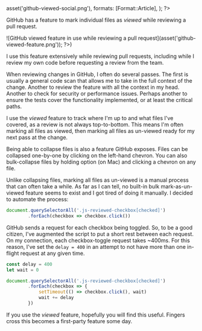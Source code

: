 <?php

use TiMacDonald\Website\Format;
use TiMacDonald\Website\Page;

/**
 * Props.
 *
 * @var string $projectBase
 * @var \TiMacDonald\Website\Request $request
 * @var \TiMacDonald\Website\Url $url
 * @var (callable(string): void) $e
 * @var \TiMacDonald\Website\Markdown $markdown
 * @var \TiMacDonald\Website\Collection $collection
 */

// ...

$page = Page::fromPost(
    file: __FILE__,
    title: 'Mark all files as un-viewed in a GitHub pull request',
    description: 'Use the "viewed" feature on GitHub PRs? Me too, and I wanted to ability to mark *all* files as un-viewed.',
    date: new DateTimeImmutable('@1743457936', new DateTimeZone('Australia/Melbourne')),
    image: $url->asset('github-viewed-social.png'),
    formats: [Format::Article],
);

?>

GitHub has a feature to mark individual files as _viewed_ while reviewing a pull request.

![GitHub viewed feature in use while reviewing a pull request](<?php $e($url->asset('github-viewed-feature.png')); ?>)

I use this feature extensively while reviewing pull requests, including while I review my own code before requesting a review from the team.

When reviewing changes in GitHub, I often do several passes. The first is usually a general code scan that allows me to take in the full context of the change. Another to review the feature with all the context in my head. Another to check for security or performance issues. Perhaps another to ensure the tests cover the functionality implemented, or at least the critical paths.

I use the _viewed_ feature to track where I'm up to and what files I've covered, as a review is not always top-to-bottom. This means I'm often marking all files as viewed, then marking all files as un-viewed ready for my next pass at the change.

Being able to collapse files is also a feature GitHub exposes. Files can be collapsed one-by-one by clicking on the left-hand chevron. You can also bulk-collapse files by holding option (on Mac) and clicking a chevron on any file.

Unlike collapsing files, marking all files as un-viewed is a manual process that can often take a while. As far as I can tell, no built-in bulk mark-as-un-viewed feature seems to exist and I got tired of doing it manually. I decided to automate the process:


```javascript
document.querySelectorAll('.js-reviewed-checkbox[checked]')
        .forEach(checkbox => checkbox.click())
```

GitHub sends a request for each checkbox being toggled. So, to be a good citizen, I've augmented the script to put a short rest between each request. On my connection, each checkbox-toggle request takes ~400ms. For this reason, I've set the `delay = 400` in an attempt to not have more than one in-flight request at any given time.

```javascript
const delay = 400
let wait = 0

document.querySelectorAll('.js-reviewed-checkbox[checked]')
        .forEach(checkbox => {
            setTimeout(() => checkbox.click(), wait)
            wait += delay
        })
```

If you use the _viewed_ feature, hopefully you will find this useful. Fingers cross this becomes a first-party feature some day.

